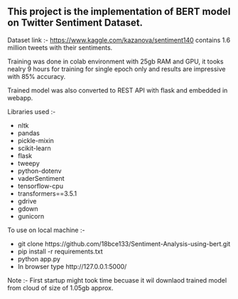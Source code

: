 <h2>This project is the implementation of BERT model on Twitter Sentiment Dataset.</h2>

Dataset link :- <a>https://www.kaggle.com/kazanova/sentiment140</a> contains 1.6 million tweets with their sentiments.

Training was done in colab environment with 25gb RAM and GPU, it tooks nealry 9 hours for training for single epoch only and results are impressive with 85% accuracy.

Trained model was also converted to REST API with flask and embedded in webapp.

Libraries used :- 
<ul>
  <li> nltk</li>
<li>pandas</li>
<li>pickle-mixin</li>
<li>scikit-learn</li>
<li>flask</li>
<li>tweepy</li>
<li>python-dotenv</li>
<li>vaderSentiment</li>
<li>tensorflow-cpu</li>
<li>transformers==3.5.1</li></li>
<li>gdrive</li></li>
<li>gdown</li>
<li>gunicorn</li>
  </ul>

To use on local machine :- 
<ul>
  <li>git clone https://github.com/18bce133/Sentiment-Analysis-using-bert.git</li>
  <li>pip install -r requirements.txt</li>
  <li>python app.py</li>
  <li>In browser type http://127.0.0.1:5000/</li>
  </ul>

Note :- First startup might took time becuase it wil downlaod trained model from cloud of size of 1.05gb approx.
